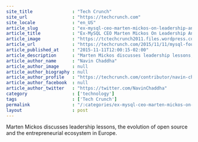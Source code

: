 ```yaml
---
site_title               : "Tech Crunch"
site_url                 : "https://techcrunch.com"
site_locale              : "en_US"
article_slug             : "ex-mysql-ceo-marten-mickos-on-leadership-and-the-open-source-revolution"
article_title            : "Ex-MySQL CEO Marten Mickos On Leadership And The Open Source Revolution"
article_image            : "https://tctechcrunch2011.files.wordpress.com/2015/11/4814701285_6814cc84c0_b.jpg?w=764&h=400&crop=1"
article_url              : "https://techcrunch.com/2015/11/11/mysql-founder-marten-mickos-on-leadership-and-the-open-source-revolution/"
article_published_at     : "2015-11-11T12:00:15-02:00"
article_description      : "Marten Mickos discusses leadership lessons, the evolution of open source and the entrepreneurial ecosystem in Europe."
article_author_name      : "Navin Chaddha"
article_author_image     : null
article_author_biography : null
article_author_profile   : "https://techcrunch.com/contributor/navin-chaddha/"
article_author_facebook  : null
article_author_twitter   : "https://twitter.com/NavinChaddha"
category                 : ['technology']
tags                     : ['Tech Crunch']
permalink                : "/:categories/ex-mysql-ceo-marten-mickos-on-leadership-and-the-open-source-revolution/"
layout                   : post
---
```


Marten Mickos discusses leadership lessons, the evolution of open source and the entrepreneurial ecosystem in Europe.
